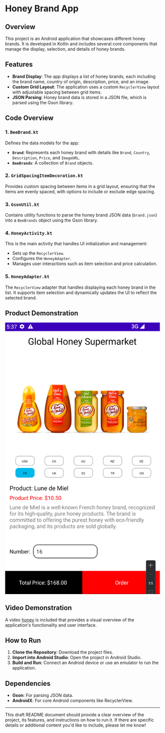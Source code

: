 # Honey Brand App

## Overview

This project is an Android application that showcases different honey brands. It is developed in Kotlin and includes several core components that manage the display, selection, and details of honey brands.

## Features

- **Brand Display**: The app displays a list of honey brands, each including the brand name, country of origin, description, price, and an image.
- **Custom Grid Layout**: The application uses a custom `RecyclerView` layout with adjustable spacing between grid items.
- **JSON Parsing**: Honey brand data is stored in a JSON file, which is parsed using the Gson library.

## Code Overview

### 1. `BeeBrand.kt`
Defines the data models for the app:
- **`Brand`**: Represents each honey brand with details like `Brand`, `Country`, `Description`, `Price`, and `ImageURL`.
- **`BeeBrands`**: A collection of `Brand` objects.

### 2. `GridSpacingItemDecoration.kt`
Provides custom spacing between items in a grid layout, ensuring that the items are evenly spaced, with options to include or exclude edge spacing.

### 3. `GsonUtil.kt`
Contains utility functions to parse the honey brand JSON data (`brand.json`) into a `BeeBrands` object using the Gson library.

### 4. `HoneyActivity.kt`
This is the main activity that handles UI initialization and management:
- Sets up the `RecyclerView`.
- Configures the `HoneyAdapter`.
- Manages user interactions such as item selection and price calculation.

### 5. `HoneyAdapter.kt`
The `RecyclerView` adapter that handles displaying each honey brand in the list. It supports item selection and dynamically updates the UI to reflect the selected brand.
## Product Demonstration
![honey](doc/pic.png)

## Video Demonstration
A video [honey](https://youtu.be/aGwHr68j2js?si=uJvGXp9L6w7TcABe) is included that provides a visual overview of the application's functionality and user interface.

## How to Run

1. **Clone the Repository**: Download the project files.
2. **Import into Android Studio**: Open the project in Android Studio.
3. **Build and Run**: Connect an Android device or use an emulator to run the application.

## Dependencies

- **Gson**: For parsing JSON data.
- **AndroidX**: For core Android components like RecyclerView.

---

This draft README document should provide a clear overview of the project, its features, and instructions on how to run it. If there are specific details or additional content you'd like to include, please let me know!
